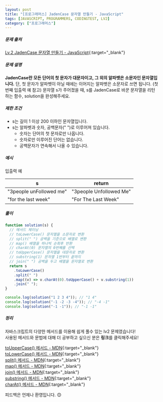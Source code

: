 ```yaml
---
layout: post
title: "[프로그래머스] JadenCase 문자열 만들기 - JavaScript"
tags: [JAVASCRIPT, PROGRAMMERS, CODINGTEST, LV2]
category: ["프로그래머스"]
---
```


##### 문제 출처

[Lv.2 JadenCase 문자열 만들기 - JavaScript](https://school.programmers.co.kr/learn/courses/30/lessons/12951?language=javascript){:target="\_blank"}

##### 문제 설명

**JadenCase란 모든 단어의 첫 문자가 대문자이고, 그 외의 알파벳은 소문자인 문자열입니다.** 단, 첫 문자가 알파벳이 아닐 때에는 이어지는 알파벳은 소문자로 쓰면 됩니다. (첫 번째 입출력 예 참고)
문자열 s가 주어졌을 때, s를 JadenCase로 바꾼 문자열을 리턴하는 함수, solution을 완성해주세요.

##### 제한 조건

- s는 길이 1 이상 200 이하인 문자열입니다.
- s는 알파벳과 숫자, 공백문자(" ")로 이루어져 있습니다.
  - 숫자는 단어의 첫 문자로만 나옵니다.
  - 숫자로만 이루어진 단어는 없습니다.
  - 공백문자가 연속해서 나올 수 있습니다.

##### 예시

입출력 예

| s                       | return                  |
| ----------------------- | ----------------------- |
| "3people unFollowed me" | "3people Unfollowed Me" |
| "for the last week"     | "For The Last Week"     |

##### 풀이

```javascript
function solution(s) {
  // 메서드 체이닝
  // toLowerCase() 문자열을 소문자로 변환
  // split(" ") 공백을 기준으로 배열로 변환
  // map() 배열을 하나씩 순회후 반환
  // charAt(0) 문자열의 0번째를 선택
  // toUpperCase() 문자열을 대문자로 변환
  // substring(1) 문자열 1번부터 끝까지
  // join(" ") 공백을 두고 배열을 문자열로 변환
  return s
    .toLowerCase()
    .split(" ")
    .map((v) => v.charAt(0).toUpperCase() + v.substring(1))
    .join(" ");
}

console.log(solution("1 2 3 4")); // "1 4"
console.log(solution("-1 -2 -3 -4")); // "-4 -1"
console.log(solution("-1 -1")); // "-1 -1"
```

##### 정리

자바스크립트의 다양한 메서드를 이용해 쉽게 풀수 있는 lv2 문제였습니다!<br />
사용된 메서드와 문법에 대해 더 공부하고 싶으신 분은 **링크**를 클릭해주세요!

[toUpperCase() 메서드 - MDN](https://developer.mozilla.org/ko/docs/Web/JavaScript/Reference/Global_Objects/String/toUpperCase){:target="\_blank"}<br />
[toLowerCase() 메서드 - MDN](https://developer.mozilla.org/ko/docs/Web/JavaScript/Reference/Global_Objects/String/toLowerCase){:target="\_blank"}<br />
[split() 메서드 - MDN](https://developer.mozilla.org/ko/docs/Web/JavaScript/Reference/Global_Objects/String/split){:target="\_blank"}<br />
[map() 메서드 - MDN](https://developer.mozilla.org/ko/docs/Web/JavaScript/Reference/Global_Objects/Array/map){:target="\_blank"}<br />
[join() 메서드 - MDN](https://developer.mozilla.org/ko/docs/Web/JavaScript/Reference/Global_Objects/Array/join){:target="\_blank"}<br />
[substring() 메서드 - MDN](https://developer.mozilla.org/ko/docs/Web/JavaScript/Reference/Global_Objects/String/substring){:target="\_blank"}<br />
[charAt() 메서드 - MDN](https://developer.mozilla.org/ko/docs/Web/JavaScript/Reference/Global_Objects/String/charAt){:target="\_blank"}<br />

피드백은 언제나 환영입니다. 😊

